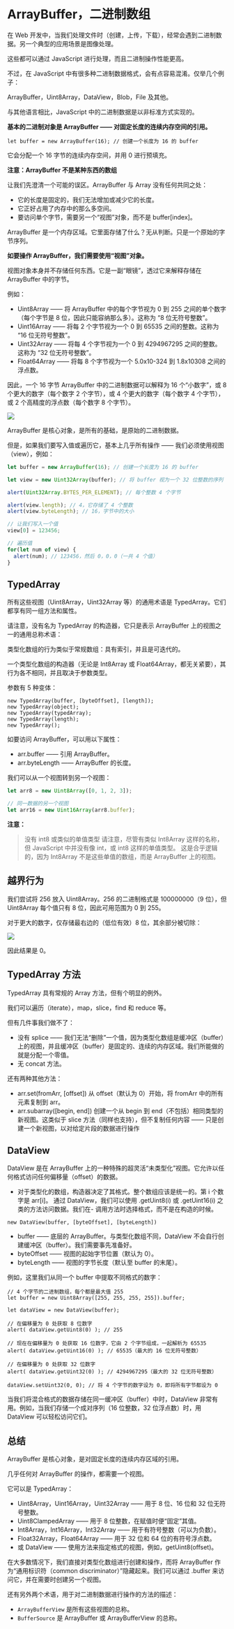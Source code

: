 # ArrayBuffer，二进制数组

在 Web 开发中，当我们处理文件时（创建，上传，下载），经常会遇到二进制数据。另一个典型的应用场景是图像处理。

这些都可以通过 JavaScript 进行处理，而且二进制操作性能更高。

不过，在 JavaScript 中有很多种二进制数据格式，会有点容易混淆。仅举几个例子：

ArrayBuffer，Uint8Array，DataView，Blob，File 及其他。

与其他语言相比，JavaScript 中的二进制数据是以非标准方式实现的。

**基本的二进制对象是 ArrayBuffer —— 对固定长度的连续内存空间的引用。**

```let buffer = new ArrayBuffer(16); // 创建一个长度为 16 的 buffer```

它会分配一个 16 字节的连续内存空间，并用 0 进行预填充。

**注意：ArrayBuffer 不是某种东西的数组**

让我们先澄清一个可能的误区。ArrayBuffer 与 Array 没有任何共同之处：

- 它的长度是固定的，我们无法增加或减少它的长度。
- 它正好占用了内存中的那么多空间。
- 要访问单个字节，需要另一个“视图”对象，而不是 buffer[index]。

ArrayBuffer 是一个内存区域。它里面存储了什么？无从判断。只是一个原始的字节序列。

**如要操作 ArrayBuffer，我们需要使用“视图”对象。**

视图对象本身并不存储任何东西。它是一副“眼镜”，透过它来解释存储在 ArrayBuffer 中的字节。

例如：

- Uint8Array —— 将 ArrayBuffer 中的每个字节视为 0 到 255 之间的单个数字（每个字节是 8 位，因此只能容纳那么多）。这称为 “8 位无符号整数”。
- Uint16Array —— 将每 2 个字节视为一个 0 到 65535 之间的整数。这称为 “16 位无符号整数”。
- Uint32Array —— 将每 4 个字节视为一个 0 到 4294967295 之间的整数。这称为 “32 位无符号整数”。
- Float64Array —— 将每 8 个字节视为一个 5.0x10-324 到 1.8x10308 之间的浮点数。

因此，一个 16 字节 ArrayBuffer 中的二进制数据可以解释为 16 个“小数字”，或 8 个更大的数字（每个数字 2 个字节），或 4 个更大的数字（每个数字 4 个字节），或 2 个高精度的浮点数（每个数字 8 个字节）。

![](https://zh.javascript.info/article/arraybuffer-binary-arrays/arraybuffer-views.svg)

ArrayBuffer 是核心对象，是所有的基础，是原始的二进制数据。

但是，如果我们要写入值或遍历它，基本上几乎所有操作 —— 我们必须使用视图（view），例如：

```js
let buffer = new ArrayBuffer(16); // 创建一个长度为 16 的 buffer

let view = new Uint32Array(buffer); // 将 buffer 视为一个 32 位整数的序列

alert(Uint32Array.BYTES_PER_ELEMENT); // 每个整数 4 个字节

alert(view.length); // 4，它存储了 4 个整数
alert(view.byteLength); // 16，字节中的大小

// 让我们写入一个值
view[0] = 123456;

// 遍历值
for(let num of view) {
  alert(num); // 123456，然后 0，0，0（一共 4 个值）
}
```

## TypedArray

所有这些视图（Uint8Array，Uint32Array 等）的通用术语是 TypedArray。它们都享有同一组方法和属性。

请注意，没有名为 TypedArray 的构造器，它只是表示 ArrayBuffer 上的视图之一的通用总称术语：

类型化数组的行为类似于常规数组：具有索引，并且是可迭代的。

一个类型化数组的构造器（无论是 Int8Array 或 Float64Array，都无关紧要），其行为各不相同，并且取决于参数类型。

参数有 5 种变体：

```JS
new TypedArray(buffer, [byteOffset], [length]);
new TypedArray(object);
new TypedArray(typedArray);
new TypedArray(length);
new TypedArray();
```

如要访问 ArrayBuffer，可以用以下属性：

- arr.buffer —— 引用 ArrayBuffer。
- arr.byteLength —— ArrayBuffer 的长度。

我们可以从一个视图转到另一个视图：

```js
let arr8 = new Uint8Array([0, 1, 2, 3]);

// 同一数据的另一个视图
let arr16 = new Uint16Array(arr8.buffer);
```

**注意：**

>没有 int8 或类似的单值类型
请注意，尽管有类似 Int8Array 这样的名称，但 JavaScript 中并没有像 int，或 int8 这样的单值类型。
这是合乎逻辑的，因为 Int8Array 不是这些单值的数组，而是 ArrayBuffer 上的视图。

## 越界行为

我们尝试将 256 放入 Uint8Array。256 的二进制格式是 100000000（9 位），但 Uint8Array 每个值只有 8 位，因此可用范围为 0 到 255。

对于更大的数字，仅存储最右边的（低位有效）8 位，其余部分被切除：

![](https://zh.javascript.info/article/arraybuffer-binary-arrays/8bit-integer-256.svg)

因此结果是 0。

## TypedArray 方法

TypedArray 具有常规的 Array 方法，但有个明显的例外。

我们可以遍历（iterate），map，slice，find 和 reduce 等。

但有几件事我们做不了：

- 没有 splice —— 我们无法“删除”一个值，因为类型化数组是缓冲区（buffer）上的视图，并且缓冲区（buffer）是固定的、连续的内存区域。我们所能做的就是分配一个零值。
- 无 concat 方法。

还有两种其他方法：

- arr.set(fromArr, [offset]) 从 offset（默认为 0）开始，将 fromArr 中的所有元素复制到 arr。
- arr.subarray([begin, end]) 创建一个从 begin 到 end（不包括）相同类型的新视图。这类似于 slice 方法（同样也支持），但不复制任何内容 —— 只是创建一个新视图，以对给定片段的数据进行操作

## DataView

DataView 是在 ArrayBuffer 上的一种特殊的超灵活“未类型化”视图。它允许以任何格式访问任何偏移量（offset）的数据。

- 对于类型化的数组，构造器决定了其格式。整个数组应该是统一的。第 i 个数字是 arr[i]。
通过 DataView，我们可以使用 .getUint8(i) 或 .getUint16(i) 之类的方法访问数据。我们在- 调用方法时选择格式，而不是在构造的时候。

```new DataView(buffer, [byteOffset], [byteLength])```

- buffer —— 底层的 ArrayBuffer。与类型化数组不同，DataView 不会自行创建缓冲区（buffer）。我们需要事先准备好。
- byteOffset —— 视图的起始字节位置（默认为 0）。
- byteLength —— 视图的字节长度（默认至 buffer 的末尾）。

例如，这里我们从同一个 buffer 中提取不同格式的数字：

```JS
// 4 个字节的二进制数组，每个都是最大值 255
let buffer = new Uint8Array([255, 255, 255, 255]).buffer;

let dataView = new DataView(buffer);

// 在偏移量为 0 处获取 8 位数字
alert( dataView.getUint8(0) ); // 255

// 现在在偏移量为 0 处获取 16 位数字，它由 2 个字节组成，一起解析为 65535
alert( dataView.getUint16(0) ); // 65535（最大的 16 位无符号整数）

// 在偏移量为 0 处获取 32 位数字
alert( dataView.getUint32(0) ); // 4294967295（最大的 32 位无符号整数）

dataView.setUint32(0, 0); // 将 4 个字节的数字设为 0，即将所有字节都设为 0
```

当我们将混合格式的数据存储在同一缓冲区（buffer）中时，DataView 非常有用。例如，当我们存储一个成对序列（16 位整数，32 位浮点数）时，用 DataView 可以轻松访问它们。

## 总结

ArrayBuffer 是核心对象，是对固定长度的连续内存区域的引用。

几乎任何对 ArrayBuffer 的操作，都需要一个视图。

它可以是 TypedArray：
- Uint8Array，Uint16Array，Uint32Array —— 用于 8 位、16 位和 32 位无符号整数。
- Uint8ClampedArray —— 用于 8 位整数，在赋值时便“固定”其值。
- Int8Array，Int16Array，Int32Array —— 用于有符号整数（可以为负数）。
- Float32Array，Float64Array —— 用于 32 位和 64 位的有符号浮点数。
- 或 DataView —— 使用方法来指定格式的视图，例如，getUint8(offset)。

在大多数情况下，我们直接对类型化数组进行创建和操作，而将 ArrayBuffer 作为“通用标识符（common discriminator）”隐藏起来。我们可以通过 .buffer 来访问它，并在需要时创建另一个视图。

还有另外两个术语，用于对二进制数据进行操作的方法的描述：

- `ArrayBufferView` 是所有这些视图的总称。
- `BufferSource` 是 ArrayBuffer 或 ArrayBufferView 的总称。